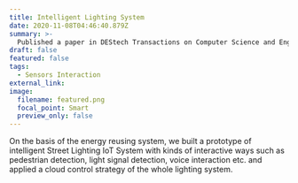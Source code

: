 ```yaml
---
title: Intelligent Lighting System
date: 2020-11-08T04:46:40.879Z
summary: >-
  Published a paper in DEStech Transactions on Computer Science and Engineering
draft: false
featured: false
tags:
  - Sensors Interaction
external_link:
image:
  filename: featured.png
  focal_point: Smart
  preview_only: false
---
```

On the basis of the energy reusing system, we built a prototype of intelligent Street Lighting IoT System with kinds of interactive ways such as pedestrian detection, light signal detection, voice interaction etc. and applied a cloud control strategy of the whole lighting system.